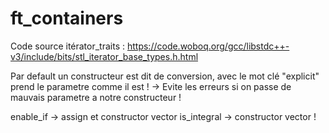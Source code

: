 # ft_containers

Code source itérator_traits : https://code.woboq.org/gcc/libstdc++-v3/include/bits/stl_iterator_base_types.h.html

Par default un constructeur est dit de conversion, avec le mot clé "explicit" prend le parametre comme il est ! -> Evite les erreurs si on passe de mauvais parametre a notre constructeur !

enable_if -> assign et constructor vector
is_integral -> constructor vector !


